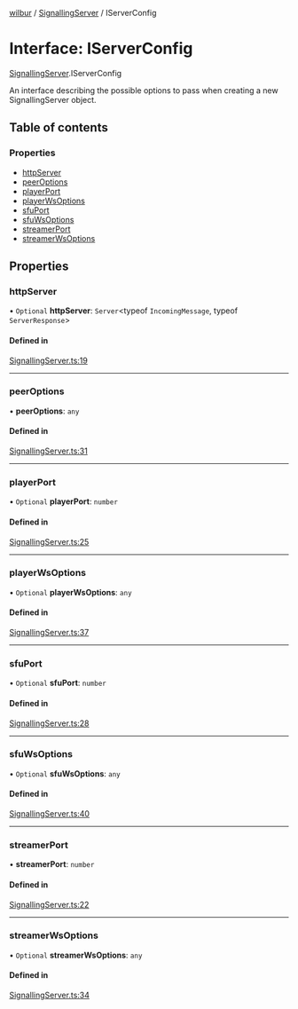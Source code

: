 [wilbur](../README.md) / [SignallingServer](../modules/SignallingServer.md) / IServerConfig

# Interface: IServerConfig

[SignallingServer](../modules/SignallingServer.md).IServerConfig

An interface describing the possible options to pass when creating
a new SignallingServer object.

## Table of contents

### Properties

- [httpServer](SignallingServer.IServerConfig.md#httpserver)
- [peerOptions](SignallingServer.IServerConfig.md#peeroptions)
- [playerPort](SignallingServer.IServerConfig.md#playerport)
- [playerWsOptions](SignallingServer.IServerConfig.md#playerwsoptions)
- [sfuPort](SignallingServer.IServerConfig.md#sfuport)
- [sfuWsOptions](SignallingServer.IServerConfig.md#sfuwsoptions)
- [streamerPort](SignallingServer.IServerConfig.md#streamerport)
- [streamerWsOptions](SignallingServer.IServerConfig.md#streamerwsoptions)

## Properties

### httpServer

• `Optional` **httpServer**: `Server`\<typeof `IncomingMessage`, typeof `ServerResponse`\>

#### Defined in

[SignallingServer.ts:19](https://github.com/mcottontensor/PixelStreamingInfrastructure/blob/59fc21f/new_cirrus/src/SignallingServer.ts#L19)

___

### peerOptions

• **peerOptions**: `any`

#### Defined in

[SignallingServer.ts:31](https://github.com/mcottontensor/PixelStreamingInfrastructure/blob/59fc21f/new_cirrus/src/SignallingServer.ts#L31)

___

### playerPort

• `Optional` **playerPort**: `number`

#### Defined in

[SignallingServer.ts:25](https://github.com/mcottontensor/PixelStreamingInfrastructure/blob/59fc21f/new_cirrus/src/SignallingServer.ts#L25)

___

### playerWsOptions

• `Optional` **playerWsOptions**: `any`

#### Defined in

[SignallingServer.ts:37](https://github.com/mcottontensor/PixelStreamingInfrastructure/blob/59fc21f/new_cirrus/src/SignallingServer.ts#L37)

___

### sfuPort

• `Optional` **sfuPort**: `number`

#### Defined in

[SignallingServer.ts:28](https://github.com/mcottontensor/PixelStreamingInfrastructure/blob/59fc21f/new_cirrus/src/SignallingServer.ts#L28)

___

### sfuWsOptions

• `Optional` **sfuWsOptions**: `any`

#### Defined in

[SignallingServer.ts:40](https://github.com/mcottontensor/PixelStreamingInfrastructure/blob/59fc21f/new_cirrus/src/SignallingServer.ts#L40)

___

### streamerPort

• **streamerPort**: `number`

#### Defined in

[SignallingServer.ts:22](https://github.com/mcottontensor/PixelStreamingInfrastructure/blob/59fc21f/new_cirrus/src/SignallingServer.ts#L22)

___

### streamerWsOptions

• `Optional` **streamerWsOptions**: `any`

#### Defined in

[SignallingServer.ts:34](https://github.com/mcottontensor/PixelStreamingInfrastructure/blob/59fc21f/new_cirrus/src/SignallingServer.ts#L34)
